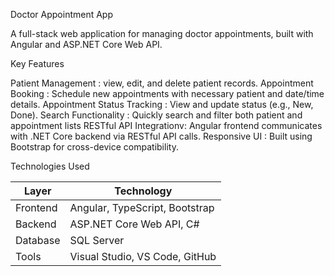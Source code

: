  Doctor Appointment App

A full-stack web application for managing doctor appointments, built with Angular and ASP.NET Core Web API.

Key Features


Patient Management : view, edit, and delete patient records.
Appointment Booking : Schedule new appointments with necessary patient and date/time details.
Appointment Status Tracking : View and update status (e.g., New, Done).
Search Functionality : Quickly search and filter both patient and appointment lists
RESTful API Integrationv: Angular frontend communicates with .NET Core backend via RESTful API calls.
Responsive UI : Built using Bootstrap for cross-device compatibility.

 Technologies Used

| Layer     | Technology                     |
|-----------|--------------------------------|
| Frontend  | Angular, TypeScript, Bootstrap |
| Backend   | ASP.NET Core Web API, C#       |
| Database  | SQL Server                     |
| Tools     | Visual Studio, VS Code, GitHub |
